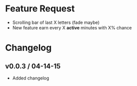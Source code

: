 # Feature Request
* Scrolling bar of last X letters (fade maybe)
* New feature earn <something> every X **active** minutes with X% chance

# Changelog
## v0.0.3 / 04-14-15

* Added changelog
